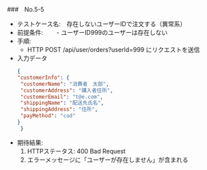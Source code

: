 ###　No.5-5

- テストケース名:　存在しないユーザーIDで注文する（異常系）
- 前提条件:　
　- ユーザーID999のユーザーは存在しない
- 手順:
  -  HTTP POST /api/user/orders?userId=999 にリクエストを送信
- 入力データ
   ```json
  {
  "customerInfo": {
    "customerName": "消費者　太郎",
    "customerAddress": "購入者住所",
    "customerEmail": "t@e.com",
    "shippingName": "配送先氏名",
    "shippingAddress": "住所",
    "payMethod": "cod"
  }
    }
    ```
- 期待結果:
   1. HTTPステータス: 400 Bad Request
   2. エラーメッセージに「ユーザーが存在しません」が含まれる